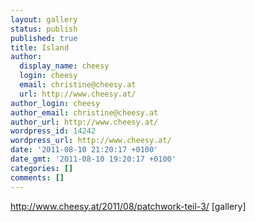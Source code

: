 ```yaml
---
layout: gallery
status: publish
published: true
title: Island
author:
  display_name: cheesy
  login: cheesy
  email: christine@cheesy.at
  url: http://www.cheesy.at/
author_login: cheesy
author_email: christine@cheesy.at
author_url: http://www.cheesy.at/
wordpress_id: 14242
wordpress_url: http://www.cheesy.at/
date: '2011-08-10 21:20:17 +0100'
date_gmt: '2011-08-10 19:20:17 +0100'
categories: []
comments: []
---
```

http://www.cheesy.at/2011/08/patchwork-teil-3/
[gallery]<!--:-->

